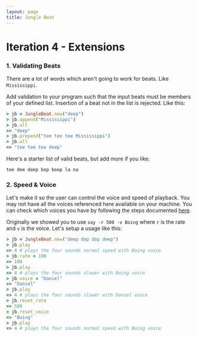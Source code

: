 ```yaml
---
layout: page
title: Jungle Beat
---
```


# Iteration 4 - Extensions

### 1. Validating Beats

There are a lot of words which aren't going to work for beats. Like `Mississippi`.

Add validation to your program such that the input beats must be members of your
defined list. Insertion of a beat not in the list is rejected. Like this:

```ruby
> jb = JungleBeat.new("deep")
> jb.append("Mississippi")
> jb.all
=> "deep"
> jb.prepend("tee tee tee Mississippi")
> jb.all
=> "tee tee tee deep"
```

Here's a starter list of valid beats, but add more if you like:

```
tee dee deep bop boop la na
```

### 2. Speed & Voice

Let's make it so the user can control the voice and speed of playback. You may not have all the voices referenced here available on your machine. You can check which voices you have by following the steps documented [here](https://support.apple.com/guide/mac-help/change-the-voice-your-mac-uses-to-speak-text-mchlp2290/mac).

Originally
we showed you to use `say -r 500 -v Boing` where `r` is the rate and `v` is the
voice. Let's setup a usage like this:

```ruby
> jb = JungleBeat.new("deep dop dop deep")
> jb.play
=> 4 # plays the four sounds normal speed with Boing voice
> jb.rate = 100
=> 100
> jb.play
=> 4 # plays the four sounds slower with Boing voice
> jb.voice = "Daniel"
=> "Daniel"
> jb.play
=> 4 # plays the four sounds slower with Daniel voice
> jb.reset_rate
=> 500
> jb.reset_voice
=> "Boing"
> jb.play
=> 4 # plays the four sounds normal speed with Boing voice
```
